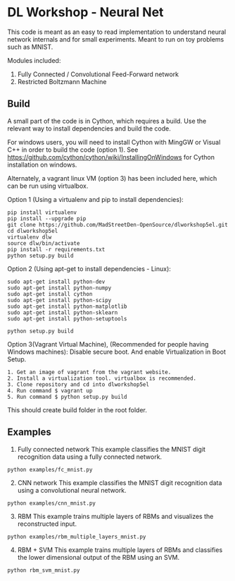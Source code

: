 # DL Workshop - Neural Net

This code is meant as an easy to read implementation to understand neural network internals and for small experiments.
Meant to run on toy problems such as MNIST.

Modules included:

1. Fully Connected / Convolutional Feed-Forward network
2. Restricted Boltzmann Machine

## Build
A small part of the code is in Cython, which requires a build. 
Use the relevant way to install dependencies and build the code.

For windows users, you will need to install Cython with MingGW or Visual C++ in order to build the code (option 1). 
See https://github.com/cython/cython/wiki/InstallingOnWindows for Cython installation on windows. 

Alternately, a vagrant linux VM (option 3) has been included here, which can be run using virtualbox.

Option 1 (Using a virtualenv and pip to install dependencies):

    pip install virtualenv
    pip install --upgrade pip
    git clone https://github.com/MadStreetDen-OpenSource/dlworkshop5el.git 
    cd dlworkshop5el
    virtualenv dlw
    source dlw/bin/activate
    pip install -r requirements.txt
    python setup.py build

Option 2 (Using apt-get to install dependencies - Linux):

    sudo apt-get install python-dev
    sudo apt-get install python-numpy
    sudo apt-get install cython
    sudo apt-get install python-scipy
    sudo apt-get install python-matplotlib
    sudo apt-get install python-sklearn
    sudo apt-get install python-setuptools
    
    python setup.py build

Option 3(Vagrant Virtual Machine), (Recommended for people having Windows machines):
Disable secure boot. And enable Virtualization in Boot Setup.

    1. Get an image of vagrant from the vagrant website.
    2. Install a virtualization tool. virtualbox is recommended.
    3. Clone repository and cd into dlworkshop5el
    4. Run command $ vagrant up
    5. Run command $ python setup.py build

This should create build folder in the root folder.

## Examples

1. Fully connected network
This example classifies the MNIST digit recognition data using a fully connected network.
```
python examples/fc_mnist.py
```

2. CNN network
This example classifies the MNIST digit recognition data using a convolutional neural network.
```
python examples/cnn_mnist.py
```

3. RBM
This example trains multiple layers of RBMs and visualizes the reconstructed input.
```
python examples/rbm_multiple_layers_mnist.py
```

4. RBM + SVM 
This example trains multiple layers of RBMs and classifies the lower dimensional output of the RBM using an SVM.
```
python rbm_svm_mnist.py
```
